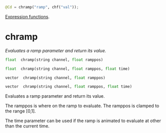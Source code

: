 ```python
@Cd = chramp("ramp", chf("val"));
```

[Expression functions](https://www.sidefx.com/docs/houdini/expressions/index.html).

# chramp
_Evaluates a ramp parameter and return its value._


```python
float  chramp(string channel, float ramppos)

float  chramp(string channel, float ramppos, float time)

vector  chramp(string channel, float ramppos)

vector  chramp(string channel, float ramppos, float time)
```

Evaluates a ramp parameter and return its value.

The ramppos is where on the ramp to evaluate. The ramppos is clamped to the range [0,1].

The time parameter can be used if the ramp is animated to evaluate at other than the current time.

